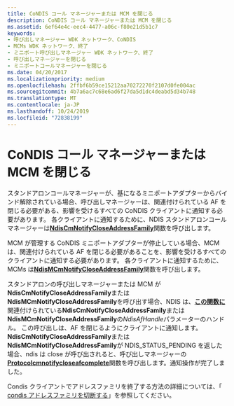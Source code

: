 ```yaml
---
title: CoNDIS コール マネージャーまたは MCM を閉じる
description: CoNDIS コール マネージャーまたは MCM を閉じる
ms.assetid: 6ef64e4c-eec4-4477-a06c-f80e21d5b1c7
keywords:
- 呼び出しマネージャー WDK ネットワーク、CoNDIS
- MCMs WDK ネットワーク、終了
- ミニポート呼び出しマネージャー WDK ネットワーク、終了
- 呼び出しマネージャーを閉じる
- ミニポートコールマネージャーを閉じる
ms.date: 04/20/2017
ms.localizationpriority: medium
ms.openlocfilehash: 2ffbf6b59ce15212aa70272270f2107d0fe004ac
ms.sourcegitcommit: 4b7a6ac7c68e6ad6f27da5d1dc4deabd5d34b748
ms.translationtype: MT
ms.contentlocale: ja-JP
ms.lasthandoff: 10/24/2019
ms.locfileid: "72838199"
---
```

# <a name="closing-a-condis-call-manager-or-mcm"></a>CoNDIS コール マネージャーまたは MCM を閉じる





スタンドアロンコールマネージャーが、基になるミニポートアダプターからバインド解除されている場合、呼び出しマネージャーは、関連付けられている AF を閉じる必要がある、影響を受けるすべての CoNDIS クライアントに通知する必要があります。 各クライアントに通知するために、NDIS スタンドアロンコールマネージャーは[**NdisCmNotifyCloseAddressFamily**](https://docs.microsoft.com/windows-hardware/drivers/ddi/ndis/nf-ndis-ndiscmnotifycloseaddressfamily)関数を呼び出します。

MCM が管理する CoNDIS ミニポートアダプターが停止している場合、MCM は、関連付けられている AF を閉じる必要があることを、影響を受けるすべてのクライアントに通知する必要があります。 各クライアントに通知するために、MCMs は[**NdisMCmNotifyCloseAddressFamily**](https://docs.microsoft.com/windows-hardware/drivers/ddi/ndis/nf-ndis-ndismcmnotifycloseaddressfamily)関数を呼び出します。

スタンドアロンの呼び出しマネージャーまたは MCM が**NdisCmNotifyCloseAddressFamily**または**NdisMCmNotifyCloseAddressFamily**を呼び出す場合、NDIS は、[**この関数に**](https://docs.microsoft.com/windows-hardware/drivers/ddi/ndis/nc-ndis-protocol_cl_notify_close_af)関連付けられている**NdisCmNotifyCloseAddressFamily**または**NdisMCmNotifyCloseAddressFamily**の*NdisAfHandle*パラメーターのハンドル。 この呼び出しは、AF を閉じるようにクライアントに通知します。 **NdisCmNotifyCloseAddressFamily**または**NdisMCmNotifyCloseAddressFamily**が NDIS\_STATUS\_PENDING を返した場合、ndis は close が呼び出されると、呼び出しマネージャーの[**Protocolcmnotifycloseafcomplete**](https://docs.microsoft.com/windows-hardware/drivers/ddi/ndis/nc-ndis-protocol_cm_notify_close_af_complete)関数を呼び出します。通知操作が完了しました。

Condis クライアントでアドレスファミリを終了する方法の詳細については、「 [condis アドレスファミリを切断する](closing-an-address-family-in-a-condis-client.md)」を参照してください。

 

 





